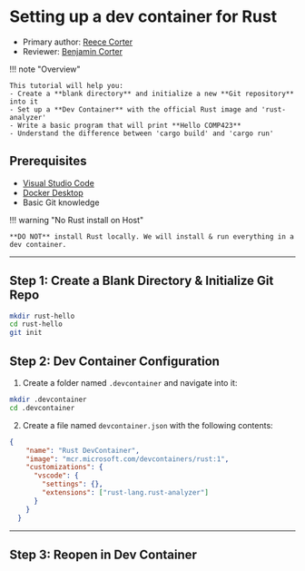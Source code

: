 # Setting up a dev container for Rust

* Primary author: [Reece Corter](https://github.com/reece333)
* Reviewer: [Benjamin Corter](https://github.com/bjcorter)

!!! note "Overview"

    This tutorial will help you:
    - Create a **blank directory** and initialize a new **Git repository** into it
    - Set up a **Dev Container** with the official Rust image and 'rust-analyzer'
    - Write a basic program that will print **Hello COMP423**
    - Understand the difference between 'cargo build' and 'cargo run'

## Prerequisites 

- [Visual Studio Code](https://code.visualstudio.com/download)
- [Docker Desktop](https://www.docker.com/products/docker-desktop/)
- Basic Git knowledge

!!! warning "No Rust install on Host"

    **DO NOT** install Rust locally. We will install & run everything in a dev container.

---

## Step 1: Create a Blank Directory & Initialize Git Repo

```bash
mkdir rust-hello
cd rust-hello
git init
```

## Step 2: Dev Container Configuration

1. Create a folder named `.devcontainer` and navigate into it:

```bash
mkdir .devcontainer
cd .devcontainer
```

2. Create a file named `devcontainer.json` with the following contents:

```json
{
    "name": "Rust DevContainer",
    "image": "mcr.microsoft.com/devcontainers/rust:1",
    "customizations": {
      "vscode": {
        "settings": {},
        "extensions": ["rust-lang.rust-analyzer"]
      }
    }
  }
```

---

## Step 3: Reopen in Dev Container